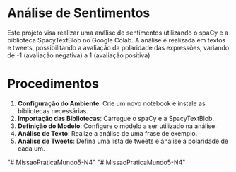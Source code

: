 # Análise de Sentimentos

Este projeto visa realizar uma análise de sentimentos utilizando o spaCy e a biblioteca SpacyTextBlob no Google Colab. A análise é realizada em textos e tweets, possibilitando a avaliação da polaridade das expressões, variando de -1 (avaliação negativa) a 1 (avaliação positiva).

# Procedimentos

1. **Configuração do Ambiente**: Crie um novo notebook e instale as bibliotecas necessárias.
2. **Importação das Bibliotecas**: Carregue o spaCy e a SpacyTextBlob.
3. **Definição do Modelo**: Configure o modelo a ser utilizado na análise.
4. **Análise de Texto**: Realize a análise de uma frase de exemplo.
5. **Análise de Tweets**: Defina uma lista de tweets e analise a polaridade de cada um.

"# MissaoPraticaMundo5-N4" 
"# MissaoPraticaMundo5-N4" 
